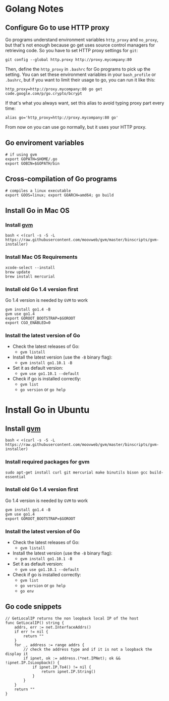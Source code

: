 # Golang Notes

## Configure Go to use HTTP proxy 

Go programs understand environment variables `http_proxy` and `no_proxy`, but that's not enough because go get uses source control managers for retrieving code. So you have to set HTTP proxy settings for `git`:

```
git config --global http.proxy http://proxy.mycompany:80
```
Then, define the `http_proxy` in `.bashrc` for Go programs to pick up the setting. You can set these environment variables in your `bash_profile` or `.bashrc`, but if you want to limit their usage to go, you can run it like this:

```
http_proxy=http://proxy.mycompany:80 go get code.google.com/p/go.crypto/bcrypt
```

If that's what you always want, set this alias to avoid typing proxy part every time:

```
alias go='http_proxy=http://proxy.mycompany:80 go'
```

From now on you can use go normally, but it uses your HTTP proxy.

## Go enviroment variables

```
# if using gvm
export GOPATH=$HOME/.go
export GOBIN=$GOPATH/bin

```

## Cross-compilation of Go programs

```
# compiles a linux executable
export GOOS=linux; export GOARCH=amd64; go build
```

## Install Go in Mac OS

### Install [gvm](https://github.com/moovweb/gvm)

```
bash < <(curl -s -S -L https://raw.githubusercontent.com/moovweb/gvm/master/binscripts/gvm-installer)
``` 

### Install Mac OS Requirements

```
xcode-select --install
brew update
brew install mercurial
```

### Install old Go 1.4 version first

Go 1.4 version is needed by ```GVM``` to work

```
gvm install go1.4 -B
gvm use go1.4
export GOROOT_BOOTSTRAP=$GOROOT
export CGO_ENABLED=0
```

### Install the latest version of Go

- Check the latest releases of Go: 
  - `gvm listall`
- Install the latest version (use the `-B` binary flag):
  - `gvm install go1.10.1 -B`
- Set it as default version:
  - `gvm use go1.10.1 --default`
- Check if go is installed correctly:
  - `gvm list`
  - `go version` or `go help`


# Install Go in Ubuntu

## Install [gvm](https://github.com/moovweb/gvm)

```
bash < <(curl -s -S -L https://raw.githubusercontent.com/moovweb/gvm/master/binscripts/gvm-installer)
``` 

### Install required packages for gvm

```
sudo apt-get install curl git mercurial make binutils bison gcc build-essential
```

### Install old Go 1.4 version first

Go 1.4 version is needed by ```GVM``` to work

```
gvm install go1.4 -B
gvm use go1.4
export GOROOT_BOOTSTRAP=$GOROOT
```

### Install the latest version of Go

- Check the latest releases of Go: 
  - `gvm listall`
- Install the latest version (use the `-B` binary flag):
  - `gvm install go1.10.1 -B`
- Set it as default version:
  - `gvm use go1.10.1 --default`
- Check if go is installed correctly:
  - `gvm list`
  - `go version` or `go help`
  - `go env`
  


## Go code snippets

```
// GetLocalIP returns the non loopback local IP of the host
func GetLocalIP() string {
    addrs, err := net.InterfaceAddrs()
    if err != nil {
        return ""
    }
    for _, address := range addrs {
        // check the address type and if it is not a loopback the display it
        if ipnet, ok := address.(*net.IPNet); ok && !ipnet.IP.IsLoopback() {
            if ipnet.IP.To4() != nil {
                return ipnet.IP.String()
            }
        }
    }
    return ""
}
```
